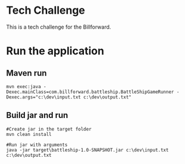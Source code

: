 # Tech Challenge

This is a tech challenge for the Billforward.

# Run the application

## Maven run

    mvn exec:java -Dexec.mainClass=com.billforward.battleship.BattleShipGameRunner -Dexec.args="c:\dev\input.txt c:\dev\output.txt"

    
## Build jar and run

    #Create jar in the target folder
    mvn clean install
    
    #Run jar with arguments
    java -jar target\battleship-1.0-SNAPSHOT.jar c:\dev\input.txt c:\dev\output.txt

